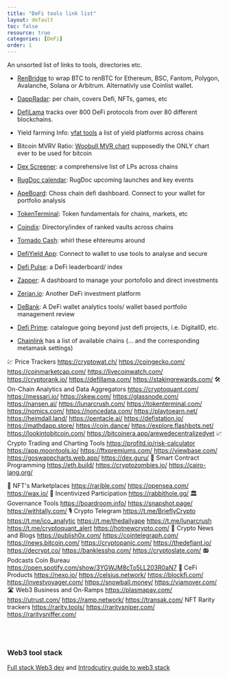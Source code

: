 ```yaml
---
title: "DeFi tools link list"
layout: default
toc: false
resource: true
categories: [DeFi]
order: 1
---
```

An unsorted list of links to tools, directories etc.

* [RenBridge](https://bridge.renproject.io/mint) to wrap BTC to renBTC for Ethereum, BSC, Fantom, Polygon, Avalanche, Solana or Arbitrum. Alternativly use Coinlist wallet.

* [DappRadar](https://dappradar.com/): per chain, covers Defi, NFTs, games, etc

* [DefiLama](https://defillama.com/) tracks over 800 DeFi protocols from over 80 different blockchains.

* Yield farming Info: [vfat tools](https://vfat.tools/)  a list of yield platforms across chains

* Bitcoin MVRV Ratio: [Woobull MVR chart](https://charts.woobull.com/bitcoin-mvrv-ratio/) supposedly the ONLY chart ever to be used for bitcoin

* [Dex Screener](https://dexscreener.com/): a comprehensive list of LPs across chains

* [RugDoc calendar](https://rugdoc.io/):  RugDoc upcoming launches and key events

* [ApeBoard](https://apeboard.finance/dashboard): Choss chain defi dashboard. Connect to your wallet for portfolio analysis

* [TokenTerminal](https://www.tokenterminal.com/):  Token  fundamentals for chains, markets, etc

* [Coindix](https://coindix.com/): Directory/index of ranked vaults across chains

* [Tornado Cash](https://tornado.cash/): whirl these ehtereums around

* [DefiYield App](https://defiyield.app/):  Connect to wallet to use tools to analyse and secure

* [Defi Pulse](https://www.defipulse.com/):  a DeFi leaderboard/ index

* [Zapper](https://zapper.fi/): A dashboard to manage your portofolio and direct investments

* [Zerian.io](https://zerion.io/): Another DeFi investment platform

* [DeBank](https://debank.live/): A DeFi wallet analytics tools/ wallet based portfolio management review

* [Defi Prime](https://defiprime.com/):   catalogue going beyond just defi projects, i.e. DigitalID, etc.

* [Chainlink](https://chainlist.org/) has a list of available chains (... and the corresponding metamask settings)

💹 Price Trackers
https://cryptowat.ch/
https://coingecko.com/
https://coinmarketcap.com/
https://livecoinwatch.com/
https://cryptorank.io/
https://defillama.com/
https://stakingrewards.com/
🛠️ On-Chain Analytics and Data Aggregators 
https://cryptoquant.com/
https://messari.io/
https://skew.com/
https://glassnode.com/
https://nansen.ai/
https://lunarcrush.com/
https://tokenterminal.com/
https://nomics.com/
https://noncedata.com/
https://playtoearn.net/
https://heimdall.land/
https://pentacle.ai/
https://defistation.io/
https://mathdapp.store/
https://coin.dance/
https://explore.flashbots.net/
https://lookintobitcoin.com/
https://bitcoinera.app/arewedecentralizedyet
📈 Crypto Trading and Charting Tools
https://profitd.io/risk-calculator
https://app.moontools.io/
https://ftxpremiums.com/
https://viewbase.com/
https://goswappcharts.web.app/
https://dex.guru/
🤖 Smart Contract Programming
https://eth.build/
https://cryptozombies.io/
https://cairo-lang.org/
 
🏪 NFT's Marketplaces
https://rarible.com/
https://opensea.com/
https://wax.io/
💸 Incentivized Participation
https://rabbithole.gg/
🏛️ Governance Tools
https://boardroom.info/
https://snapshot.page/
https://withtally.com/
🎙️ Crypto Telegram
https://t.me/BrieflyCrypto
https://t.me/ico_analytic
https://t.me/thedailyape
https://t.me/lunarcrush
https://t.me/cryptoquant_alert
https://hotnewcrypto.com/
📰 Crypto News and Blogs
https://publish0x.com/
https://cointelegraph.com/
https://news.bitcoin.com/
https://cryptopanic.com/
https://thedefiant.io/
https://decrypt.co/
https://banklesshq.com/
https://cryptoslate.com/
📻 Podcasts
Coin Bureau
https://open.spotify.com/show/3YGWJM8cTo5LL203R0aN7
🏦 CeFi Products
https://nexo.io/
https://celsius.network/
https://blockfi.com/
https://investvoyager.com/
https://snowball.money/
https://viamover.com/
🛣️ Web3 Business and On-Ramps
https://plasmapay.com/
https://utrust.com/
https://ramp.network/
https://transak.com/
NFT Rarity trackers
https://rarity.tools/
https://raritysniper.com/
https://raritysniffer.com/

<br><br>

### Web3 tool stack
[Full stack Web3 dev](https://dev.to/dabit3/the-complete-guide-to-full-stack-web3-development-4g74) 
and [Introdcutiry guide to web3 stack](https://edgeandnode.com/blog/defining-the-web3-stack)

